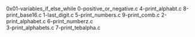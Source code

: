 0x01-variables_if_else_while
0-positive_or_negative.c  4-print_alphabt.c   8-print_base16.c
1-last_digit.c            5-print_numbers.c   9-print_comb.c
2-print_alphabet.c        6-print_numberz.c  
3-print_alphabets.c       7-print_tebalpha.c
